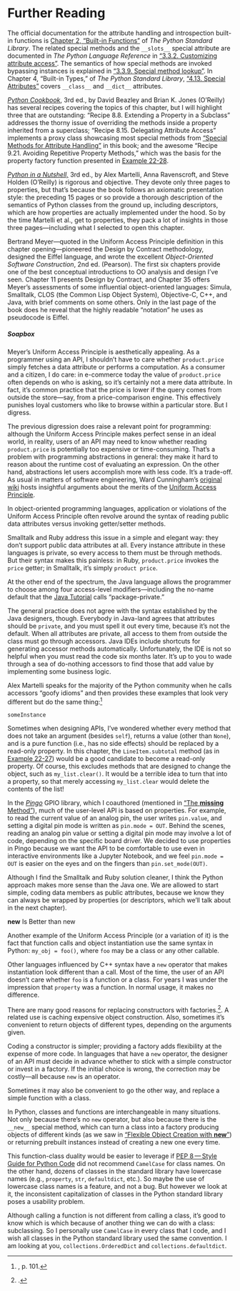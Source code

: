 # Further Reading

The official documentation for the attribute handling and introspection built-in functions is [Chapter 2, “Built-in Functions”](https://fpy.li/22-22) of _The Python Standard Library_. The related special methods and the `__slots__` special attribute are documented in _The Python Language Reference_ in [“3.3.2. Customizing attribute access”](https://fpy.li/22-23). The semantics of how special methods are invoked bypassing instances is explained in [“3.3.9. Special method lookup”](https://fpy.li/22-24). In Chapter 4, “Built-in Types,” of _The Python Standard Library_, [“4.13. Special Attributes”](https://fpy.li/22-25) covers `__class__` and `__dict__` attributes.

_[Python Cookbook](https://fpy.li/pycook3)_, 3rd ed., by David Beazley and Brian K. Jones (O’Reilly) has several recipes covering the topics of this chapter, but I will highlight three that are outstanding: “Recipe 8.8. Extending a Property in a Subclass” addresses the thorny issue of overriding the methods inside a property inherited from a superclass; “Recipe 8.15. Delegating Attribute Access” implements a proxy class showcasing most special methods from [“Special Methods for Attribute Handling”](#special_methods_for_attr_sec) in this book; and the awesome “Recipe 9.21. Avoiding Repetitive Property Methods,” which was the basis for the property factory function presented in [Example 22-28](#lineitem_class_v2prop).

_[Python in a Nutshell,](https://fpy.li/pynut3)_ 3rd ed., by Alex Martelli, Anna Ravenscroft, and Steve Holden (O’Reilly) is rigorous and objective. They devote only three pages to properties, but that’s because the book follows an axiomatic presentation style: the preceding 15 pages or so provide a thorough description of the semantics of Python classes from the ground up, including descriptors, which are how properties are actually implemented under the hood. So by the time Martelli et al., get to properties, they pack a lot of insights in those three pages—including what I selected to open this chapter.

Bertrand Meyer—quoted in the Uniform Access Principle definition in this chapter opening—pioneered the Design by Contract methodology, designed the Eiffel language, and wrote the excellent _Object-Oriented Software Construction_, 2nd ed. (Pearson). The first six chapters provide one of the best conceptual introductions to OO analysis and design I’ve seen. Chapter 11 presents Design by Contract, and Chapter 35 offers Meyer’s assessments of some influential object-oriented languages: Simula, Smalltalk, CLOS (the Common Lisp Object System), Objective-C, C++, and Java, with brief comments on some others. Only in the last page of the book does he reveal that the highly readable “notation” he uses as pseudocode is Eiffel.

##### Soapbox

Meyer’s Uniform Access Principle is aesthetically appealing. As a programmer using an API, I shouldn’t have to care whether `product.price` simply fetches a data attribute or performs a computation. As a consumer and a citizen, I do care: in e-commerce today the value of `product.price` often depends on who is asking, so it’s certainly not a mere data attribute. In fact, it’s common practice that the price is lower if the query comes from outside the store—say, from a price-comparison engine. This effectively punishes loyal customers who like to browse within a particular store. But I digress.

The previous digression does raise a relevant point for programming: although the Uniform Access Principle makes perfect sense in an ideal world, in reality, users of an API may need to know whether reading `product.price` is potentially too expensive or time-consuming. That’s a problem with programming abstractions in general: they make it hard to reason about the runtime cost of evaluating an expression. On the other hand, abstractions let users accomplish more with less code. It’s a trade-off. As usual in matters of software engineering, Ward Cunningham’s [original wiki](https://fpy.li/22-26) hosts insightful arguments about the merits of the [Uniform Access Principle](https://fpy.li/22-27).

In object-oriented programming languages, application or violations of the Uniform Access Principle often revolve around the syntax of reading public data attributes versus invoking getter/setter methods.

Smalltalk and Ruby address this issue in a simple and elegant way: they don’t support public data attributes at all. Every instance attribute in these languages is private, so every access to them must be through methods. But their syntax makes this painless: in Ruby, `product.price` invokes the `price` getter; in Smalltalk, it’s simply `product price`.

At the other end of the spectrum, the Java language allows the programmer to choose among four access-level modifiers—including the no-name default that the [Java Tutorial](https://fpy.li/22-28) calls “package-private.”

The general practice does not agree with the syntax established by the Java designers, though. Everybody in Java-land agrees that attributes should be `private`, and you must spell it out every time, because it’s not the default. When all attributes are private, all access to them from outside the class must go through accessors. Java IDEs include shortcuts for generating accessor methods automatically. Unfortunately, the IDE is not so helpful when you must read the code six months later. It’s up to you to wade through a sea of do-nothing accessors to find those that add value by implementing some business logic.

Alex Martelli speaks for the majority of the Python community when he calls accessors “goofy idioms” and then provides these examples that look very different but do the same thing:[^14]

```
someInstance
```

Sometimes when designing APIs, I’ve wondered whether every method that does not take an argument (besides `self`), returns a value (other than `None`), and is a pure function (i.e., has no side effects) should be replaced by a read-only property. In this chapter, the `LineItem.subtotal` method (as in [Example 22-27](#lineitem_class_v2prop_class)) would be a good candidate to become a read-only property. Of course, this excludes methods that are designed to change the object, such as `my_list.clear()`. It would be a terrible idea to turn that into a property, so that merely accessing `my_list.clear` would delete the contents of the list!

In the [_Pingo_](https://fpy.li/22-29) GPIO library, which I coauthored (mentioned in [“The __missing__ Method”](ch03.html#missing_method)), much of the user-level API is based on properties. For example, to read the current value of an analog pin, the user writes `pin.value`, and setting a digital pin mode is written as `pin.mode = OUT`. Behind the scenes, reading an analog pin value or setting a digital pin mode may involve a lot of code, depending on the specific board driver. We decided to use properties in Pingo because we want the API to be comfortable to use even in interactive environments like a Jupyter Notebook, and we feel `pin.mode = OUT` is easier on the eyes and on the fingers than `pin.set_mode(OUT)`.

Although I find the Smalltalk and Ruby solution cleaner, I think the Python approach makes more sense than the Java one. We are allowed to start simple, coding data members as public attributes, because we know they can always be wrapped by properties (or descriptors, which we’ll talk about in the next chapter).

__new__ Is Better than new

Another example of the Uniform Access Principle (or a variation of it) is the fact that function calls and object instantiation use the same syntax in Python: `my_obj = foo()`, where `foo` may be a class or any other callable.

Other languages influenced by C++ syntax have a `new` operator that makes instantiation look different than a call. Most of the time, the user of an API doesn’t care whether `foo` is a function or a class. For years I was under the impression that `property` was a function. In normal usage, it makes no difference.

There are many good reasons for replacing constructors with factories.[^15]. A related use is caching expensive object construction. Also, sometimes it’s convenient to return objects of different types, depending on the arguments given.

Coding a constructor is simpler; providing a factory adds flexibility at the expense of more code. In languages that have a `new` operator, the designer of an API must decide in advance whether to stick with a simple constructor or invest in a factory. If the initial choice is wrong, the correction may be costly—all because `new` is an operator.

Sometimes it may also be convenient to go the other way, and replace a simple function with a class.

In Python, classes and functions are interchangeable in many situations. Not only because there’s no `new` operator, but also because there is the `__new__` special method, which can turn a class into a factory producing objects of different kinds (as we saw in [“Flexible Object Creation with __new__”](#flexible_new_sec)) or returning prebuilt instances instead of creating a new one every time.

This function-class duality would be easier to leverage if [PEP 8 — Style Guide for Python Code](https://fpy.li/22-31) did not recommend `CamelCase` for class names. On the other hand, dozens of classes in the standard library have lowercase names (e.g., `property`, `str`, `defaultdict`, etc.). So maybe the use of lowercase class names is a feature, and not a bug. But however we look at it, the inconsistent capitalization of classes in the Python standard library poses a usability problem.

Although calling a function is not different from calling a class, it’s good to know which is which because of another thing we can do with a class: subclassing. So I personally use `CamelCase` in every class that I code, and I wish all classes in the Python standard library used the same convention. I am looking at you, `collections.OrderedDict` and `collections.defaultdict`.

[^1]: , p. 123.

[^2]: , p. 57.

[^3]: .

[^4]: .

[^5]:  The expression `self.__data[name]` is where a `KeyError` exception may occur. Ideally, it should be handled and an `AttributeError` raised instead, because that’s what is expected from `__getattr__`. The diligent reader is invited to code the error handling as an exercise.

[^6]:  The source of the data is JSON, and the only collection types in JSON data are `dict` and `list`.

[^7]: .

[^8]:  if you’re interested in this discussion.

[^9]: .

[^10]: . Note that as of 2021, you need a subscription to read the article.

[^11]: .

[^12]:  as I review this in October 2021.

[^13]:  Alex Martelli points out that, although `__slots__` can be coded as a `list`, it’s better to be explicit and always use a `tuple`, because changing the list in the `__slots__` after the class body is processed has no effect, so it would be misleading to use a mutable sequence there.

[^14]: , p. 101.

[^15]: .